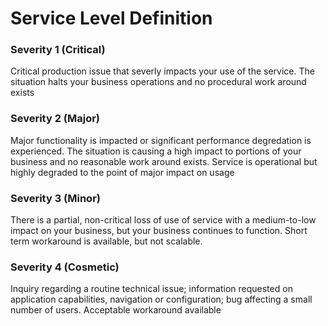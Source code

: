 # Service Level Definition
### Severity 1 (Critical) 
Critical production issue that severly impacts your use of the service.  The situation halts your business operations and no procedural work around exists
### Severity 2 (Major)
Major functionality is impacted or significant performance degredation is experienced.  The situation is causing a high impact to portions of your business and no reasonable work around exists.  Service is operational but highly degraded to the point of major impact on usage
### Severity 3 (Minor) 
There is a partial, non-critical loss of use of service with a medium-to-low impact on your business, but your business continues to function.  Short term workaround is available, but not scalable.
### Severity 4 (Cosmetic)
Inquiry regarding a routine technical issue; information requested on application capabilities, navigation or configuration; bug affecting a small number of users. Acceptable workaround available
